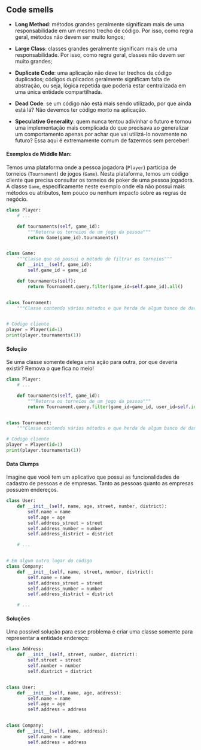 ## Code smells

- **Long Method**: métodos grandes geralmente significam mais de uma responsabilidade em um mesmo trecho de código. Por isso, como regra geral, métodos não devem ser muito longos;

- **Large Class**: classes grandes geralmente significam mais de uma responsabilidade. Por isso, como regra geral, classes não devem ser muito grandes;

- **Duplicate Code**: uma aplicação não deve ter trechos de código duplicados;
códigos duplicados geralmente significam falta de abstração, ou seja, lógica repetida que poderia estar centralizada em uma única entidade compartilhada.

- **Dead Code**: se um código não está mais sendo utilizado, por que ainda está lá? Não devemos ter código morto na aplicação.

- **Speculative Generality**: quem nunca tentou adivinhar o futuro e tornou uma implementação mais complicada do que precisava ao generalizar um comportamento apenas por achar que vai utilizá-lo novamente no futuro? Essa aqui é extremamente comum de fazermos sem perceber!

#### Exemplos de Middle Man:

Temos uma plataforma onde a pessoa jogadora (`Player`) participa de torneios (`Tournament`) de jogos (`Game`). Nesta plataforma, temos um código cliente que precisa consultar os torneios de poker de uma pessoa jogadora.
A classe `Game`, especificamente neste exemplo onde ela não possui mais métodos ou atributos, tem pouco ou nenhum impacto sobre as regras de negócio.

```py
class Player:
    # ...

    def tournaments(self, game_id):
        """Retorna os torneios de um jogo da pessoa"""
        return Game(game_id).tournaments()


class Game:
    """Classe que só possui o método de filtrar os torneios"""
    def __init__(self, game_id):
        self.game_id = game_id

    def tournaments(self):
        return Tournament.query.filter(game_id=self.game_id).all()


class Tournament:
    """Classe contendo vários métodos e que herda de algum banco de dados"""


# Código cliente
player = Player(id=1)
print(player.tournaments(1))

```

#### Solução

Se uma classe somente delega uma ação para outra, por que deveria existir? Remova o que fica no meio!

```py
class Player:
    # ...

    def tournaments(self, game_id):
        """Retorna os torneios de um jogo da pessoa"""
        return Tournament.query.filter(game_id=game_id, user_id=self.id).all()


class Tournament:
    """Classe contendo vários métodos e que herda de algum banco de dados"""

# Código cliente
player = Player(id=1)
print(player.tournaments(1))
```

#### Data Clumps

Imagine que você tem um aplicativo que possui as funcionalidades de cadastro de pessoas e de empresas. Tanto as pessoas quanto as empresas possuem endereços.

```py
class User:
    def __init__(self, name, age, street, number, district):
        self.name = name
        self.age = age
        self.address_street = street
        self.address_number = number
        self.address_district = district

    # ...


# Em algum outro lugar do código
class Company:
    def __init__(self, name, street, number, district):
        self.name = name
        self.address_street = street
        self.address_number = number
        self.address_district = district

    # ...

```

#### Soluções
Uma possível solução para esse problema é criar uma classe somente para representar a entidade endereço:

```py
class Address:
    def __init__(self, street, number, district):
        self.street = street
        self.number = number
        self.district = district


class User:
    def __init__(self, name, age, address):
        self.name = name
        self.age = age
        self.address = address


class Company:
    def __init__(self, name, address):
        self.name = name
        self.address = address
```
